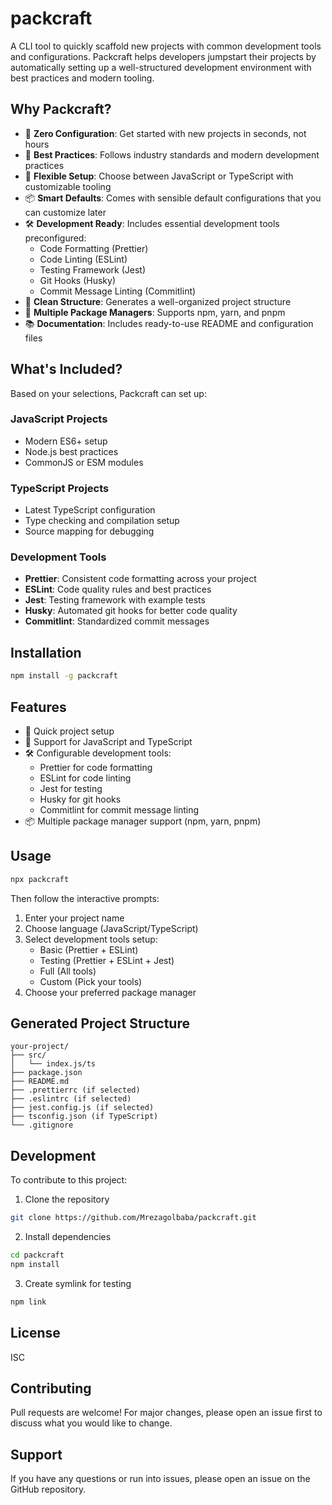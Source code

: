 # packcraft

A CLI tool to quickly scaffold new projects with common development tools and configurations. Packcraft helps developers jumpstart their projects by automatically setting up a well-structured development environment with best practices and modern tooling.

## Why Packcraft?

- 🚀 **Zero Configuration**: Get started with new projects in seconds, not hours
- 🎯 **Best Practices**: Follows industry standards and modern development practices
- 🔧 **Flexible Setup**: Choose between JavaScript or TypeScript with customizable tooling
- 📦 **Smart Defaults**: Comes with sensible default configurations that you can customize later
- 🛠️ **Development Ready**: Includes essential development tools preconfigured:
  - Code Formatting (Prettier)
  - Code Linting (ESLint)
  - Testing Framework (Jest)
  - Git Hooks (Husky)
  - Commit Message Linting (Commitlint)
- 🎨 **Clean Structure**: Generates a well-organized project structure
- 🔄 **Multiple Package Managers**: Supports npm, yarn, and pnpm
- 📚 **Documentation**: Includes ready-to-use README and configuration files

## What's Included?

Based on your selections, Packcraft can set up:

### JavaScript Projects
- Modern ES6+ setup
- Node.js best practices
- CommonJS or ESM modules

### TypeScript Projects
- Latest TypeScript configuration
- Type checking and compilation setup
- Source mapping for debugging

### Development Tools
- **Prettier**: Consistent code formatting across your project
- **ESLint**: Code quality rules and best practices
- **Jest**: Testing framework with example tests
- **Husky**: Automated git hooks for better code quality
- **Commitlint**: Standardized commit messages


## Installation

```bash
npm install -g packcraft
```

## Features

- 🚀 Quick project setup
- 🔧 Support for JavaScript and TypeScript
- 🛠️ Configurable development tools:
  - Prettier for code formatting
  - ESLint for code linting
  - Jest for testing
  - Husky for git hooks
  - Commitlint for commit message linting
- 📦 Multiple package manager support (npm, yarn, pnpm)

## Usage

```bash
npx packcraft
```

Then follow the interactive prompts:
1. Enter your project name
2. Choose language (JavaScript/TypeScript)
3. Select development tools setup:
   - Basic (Prettier + ESLint)
   - Testing (Prettier + ESLint + Jest)
   - Full (All tools)
   - Custom (Pick your tools)
4. Choose your preferred package manager

## Generated Project Structure

```
your-project/
├── src/
│   └── index.js/ts
├── package.json
├── README.md
├── .prettierrc (if selected)
├── .eslintrc (if selected)
├── jest.config.js (if selected)
├── tsconfig.json (if TypeScript)
└── .gitignore
```

## Development

To contribute to this project:

1. Clone the repository
```bash
git clone https://github.com/Mrezagolbaba/packcraft.git
```

2. Install dependencies
```bash
cd packcraft
npm install
```

3. Create symlink for testing
```bash
npm link
```

## License

ISC

## Contributing

Pull requests are welcome! For major changes, please open an issue first to discuss what you would like to change.

## Support

If you have any questions or run into issues, please open an issue on the GitHub repository.